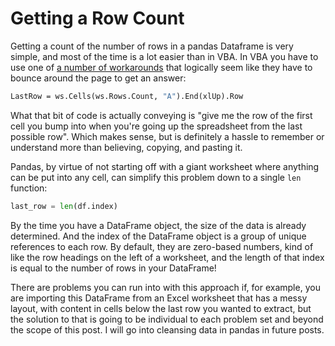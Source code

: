 # Getting a Row Count

Getting a count of the number of rows in a pandas Dataframe is very simple, and most of the time is a lot easier than in VBA. In VBA you have to use one of [a number of workarounds](https://www.thespreadsheetguru.com/blog/2014/7/7/5-different-ways-to-find-the-last-row-or-last-column-using-vba) that logically seem like they have to bounce around the page to get an answer:
```vb
LastRow = ws.Cells(ws.Rows.Count, "A").End(xlUp).Row

```

What that bit of code is actually conveying is "give me the row of the first cell you bump into when you're going up the spreadsheet from the last possible row". Which makes sense, but is definitely a hassle to remember or understand more than believing, copying, and pasting it.

Pandas, by virtue of not starting off with a giant worksheet where anything can be put into any cell, can simplify this problem down to a single `len` function:
```python
last_row = len(df.index)

```

By the time you have a DataFrame object, the size of the data is already determined. And the index of the DataFrame object is a group of unique references to each row. By default, they are zero-based numbers, kind of like the row headings on the left of a worksheet, and the length of that index is equal to the number of rows in your DataFrame!

There are problems you can run into with this approach if, for example, you are importing this DataFrame from an Excel worksheet that has a messy layout, with content in cells below the last row you wanted to extract, but the solution to that is going to be individual to each problem set and beyond the scope of this post. I will go into cleansing data in pandas in future posts.
